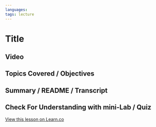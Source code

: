 ```yaml
---
languages: 
tags: lecture
---
```


# Title

## Video

## Topics Covered / Objectives

## Summary / README / Transcript

## Check For Understanding with mini-Lab / Quiz

<a href='https://learn.co/lessons/ruby-lecture-activerecord-on-its-own' data-visibility='hidden'>View this lesson on Learn.co</a>
